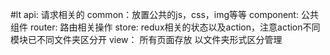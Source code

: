 #lt
api: 请求相关的
common：放置公共的js，css，img等等
component: 公共组件
router: 路由相关操作
store: redux相关的状态以及action，注意action不同模块已不同文件夹区分开
view： 所有页面存放  以文件夹形式区分管理